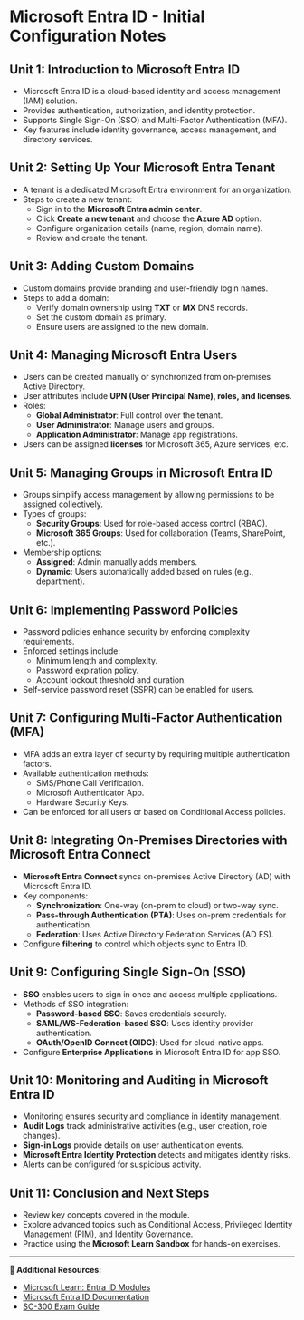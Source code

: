 # Microsoft Entra ID - Initial Configuration Notes

## Unit 1: Introduction to Microsoft Entra ID
- Microsoft Entra ID is a cloud-based identity and access management (IAM) solution.
- Provides authentication, authorization, and identity protection.
- Supports Single Sign-On (SSO) and Multi-Factor Authentication (MFA).
- Key features include identity governance, access management, and directory services.

## Unit 2: Setting Up Your Microsoft Entra Tenant
- A tenant is a dedicated Microsoft Entra environment for an organization.
- Steps to create a new tenant:
  - Sign in to the **Microsoft Entra admin center**.
  - Click **Create a new tenant** and choose the **Azure AD** option.
  - Configure organization details (name, region, domain name).
  - Review and create the tenant.

## Unit 3: Adding Custom Domains
- Custom domains provide branding and user-friendly login names.
- Steps to add a domain:
  - Verify domain ownership using **TXT** or **MX** DNS records.
  - Set the custom domain as primary.
  - Ensure users are assigned to the new domain.

## Unit 4: Managing Microsoft Entra Users
- Users can be created manually or synchronized from on-premises Active Directory.
- User attributes include **UPN (User Principal Name), roles, and licenses**.
- Roles:
  - **Global Administrator**: Full control over the tenant.
  - **User Administrator**: Manage users and groups.
  - **Application Administrator**: Manage app registrations.
- Users can be assigned **licenses** for Microsoft 365, Azure services, etc.

## Unit 5: Managing Groups in Microsoft Entra ID
- Groups simplify access management by allowing permissions to be assigned collectively.
- Types of groups:
  - **Security Groups**: Used for role-based access control (RBAC).
  - **Microsoft 365 Groups**: Used for collaboration (Teams, SharePoint, etc.).
- Membership options:
  - **Assigned**: Admin manually adds members.
  - **Dynamic**: Users automatically added based on rules (e.g., department).

## Unit 6: Implementing Password Policies
- Password policies enhance security by enforcing complexity requirements.
- Enforced settings include:
  - Minimum length and complexity.
  - Password expiration policy.
  - Account lockout threshold and duration.
- Self-service password reset (SSPR) can be enabled for users.

## Unit 7: Configuring Multi-Factor Authentication (MFA)
- MFA adds an extra layer of security by requiring multiple authentication factors.
- Available authentication methods:
  - SMS/Phone Call Verification.
  - Microsoft Authenticator App.
  - Hardware Security Keys.
- Can be enforced for all users or based on Conditional Access policies.

## Unit 8: Integrating On-Premises Directories with Microsoft Entra Connect
- **Microsoft Entra Connect** syncs on-premises Active Directory (AD) with Microsoft Entra ID.
- Key components:
  - **Synchronization**: One-way (on-prem to cloud) or two-way sync.
  - **Pass-through Authentication (PTA)**: Uses on-prem credentials for authentication.
  - **Federation**: Uses Active Directory Federation Services (AD FS).
- Configure **filtering** to control which objects sync to Entra ID.

## Unit 9: Configuring Single Sign-On (SSO)
- **SSO** enables users to sign in once and access multiple applications.
- Methods of SSO integration:
  - **Password-based SSO**: Saves credentials securely.
  - **SAML/WS-Federation-based SSO**: Uses identity provider authentication.
  - **OAuth/OpenID Connect (OIDC)**: Used for cloud-native apps.
- Configure **Enterprise Applications** in Microsoft Entra ID for app SSO.

## Unit 10: Monitoring and Auditing in Microsoft Entra ID
- Monitoring ensures security and compliance in identity management.
- **Audit Logs** track administrative activities (e.g., user creation, role changes).
- **Sign-in Logs** provide details on user authentication events.
- **Microsoft Entra Identity Protection** detects and mitigates identity risks.
- Alerts can be configured for suspicious activity.

## Unit 11: Conclusion and Next Steps
- Review key concepts covered in the module.
- Explore advanced topics such as Conditional Access, Privileged Identity Management (PIM), and Identity Governance.
- Practice using the **Microsoft Learn Sandbox** for hands-on exercises.

---
**📌 Additional Resources:**
- [Microsoft Learn: Entra ID Modules](https://learn.microsoft.com/en-us/training/)
- [Microsoft Entra ID Documentation](https://learn.microsoft.com/en-us/entra/identity/)
- [SC-300 Exam Guide](https://learn.microsoft.com/en-us/certifications/exams/sc-300/)
